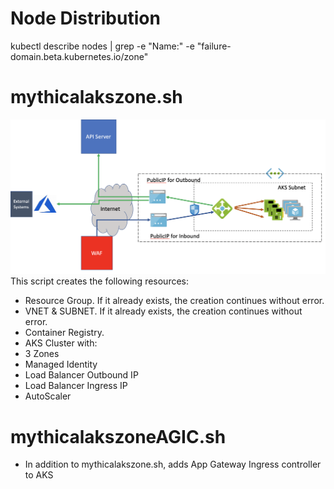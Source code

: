 
# Node Distribution
kubectl describe nodes | grep -e "Name:" -e "failure-domain.beta.kubernetes.io/zone"

# mythicalakszone.sh
![Image description](./MythicalAKSZone.png)
This script creates the following resources:
- Resource Group. If it already exists, the creation continues without error.
- VNET & SUBNET. If it already exists, the creation continues without error.
- Container Registry.
- AKS Cluster with:
- 3 Zones
- Managed Identity
- Load Balancer Outbound IP
- Load Balancer Ingress IP
- AutoScaler

# mythicalakszoneAGIC.sh
- In addition to mythicalakszone.sh, adds  App Gateway Ingress controller to AKS

